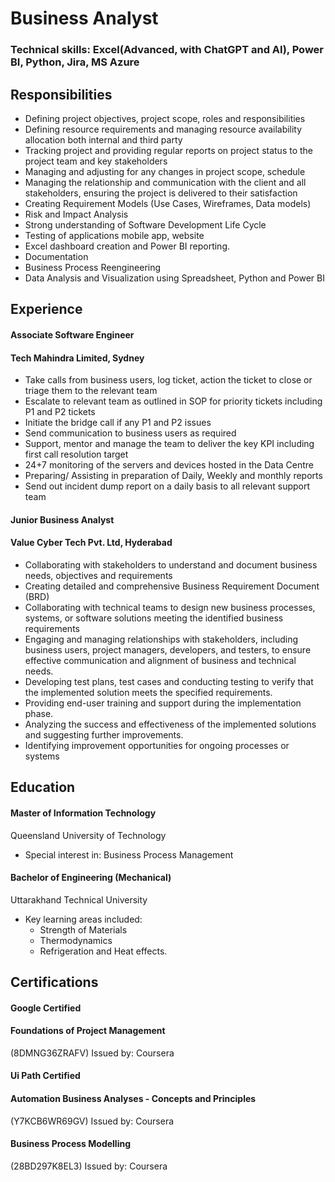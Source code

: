 # Business Analyst
### Technical skills: Excel(Advanced, with ChatGPT and AI), Power BI, Python, Jira, MS Azure
## Responsibilities
- Defining project objectives, project scope, roles and responsibilities
- Defining resource requirements and managing resource availability allocation both internal and third party
- Tracking project and providing regular reports on project status to the project team and key stakeholders
- Managing and adjusting for any changes in project scope, schedule
- Managing the relationship and communication with the client and all stakeholders, ensuring the project is delivered to their              satisfaction
- Creating Requirement Models (Use Cases, Wireframes, Data models)
- Risk and Impact Analysis
- Strong understanding of Software Development Life Cycle
- Testing of applications mobile app, website
- Excel dashboard creation and Power BI reporting.
- Documentation
- Business Process Reengineering
- Data Analysis and Visualization using Spreadsheet, Python and Power BI
## Experience
#### Associate Software Engineer
#### Tech Mahindra Limited, Sydney
- Take calls from business users, log ticket, action the ticket to close or triage them to the relevant team
- Escalate to relevant team as outlined in SOP for priority tickets including P1 and P2 tickets
- Initiate the bridge call if any P1 and P2 issues
- Send communication to business users as required
- Support, mentor and manage the team to deliver the key KPI including first call resolution target
- 24+7 monitoring of the servers and devices hosted in the Data Centre
- Preparing/ Assisting in preparation of Daily, Weekly and monthly reports
- Send out incident dump report on a daily basis to all relevant support team
#### Junior Business Analyst
#### Value Cyber Tech Pvt. Ltd, Hyderabad
- Collaborating with stakeholders to understand and document business needs, objectives and requirements
- Creating detailed and comprehensive Business Requirement Document (BRD)
- Collaborating with technical teams to design new business processes, systems, or software solutions meeting the identified business requirements
- Engaging and managing relationships with stakeholders, including business users, project managers, developers, and testers, to ensure effective communication and alignment of business 
  and technical needs.
- Developing test plans, test cases and conducting testing to verify that the implemented solution meets the specified requirements.
- Providing end-user training and support during the implementation phase.
- Analyzing the success and effectiveness of the implemented solutions and suggesting further improvements. 
- Identifying improvement opportunities for ongoing processes or systems
## Education
#### Master of Information Technology
Queensland University of Technology
- Special interest in: Business Process Management
#### Bachelor of Engineering (Mechanical)
Uttarakhand Technical University 
- Key learning areas included:
  - Strength of Materials
  - Thermodynamics
  - Refrigeration and Heat effects.
## Certifications
#### Google Certified
#### Foundations of Project Management
(8DMNG36ZRAFV)
Issued by: Coursera
#### Ui Path Certified
#### Automation Business Analyses - Concepts and Principles
(Y7KCB6WR69GV)
Issued by: Coursera
#### Business Process Modelling
(28BD297K8EL3)
Issued by: Coursera
